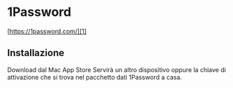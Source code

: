 # 1Password

[https://1password.com/][1]

## Installazione
Download dal Mac App Store
Servirà un altro dispositivo oppure la chiave di attivazione che si trova nel pacchetto dati 1Password a casa.

[1]:	https://1password.com/